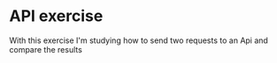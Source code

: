 # API exercise
With this exercise I'm studying how to send two requests to an Api and compare the results
